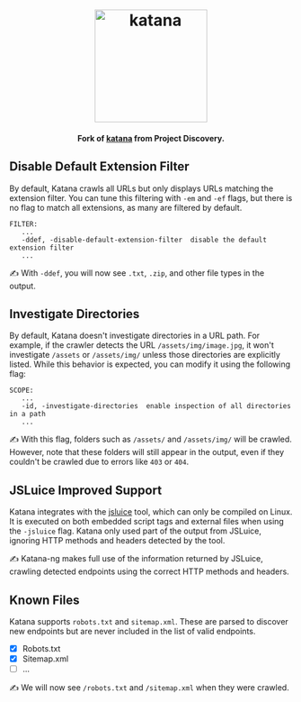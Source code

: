 <h1 align="center">
  <img src="https://user-images.githubusercontent.com/8293321/196779266-421c79d4-643a-4f73-9b54-3da379bbac09.png" alt="katana" width="200px">
  <br>
</h1>

<h4 align="center">Fork of <a href="https://github.com/projectdiscovery/katana">katana</a> from Project Discovery.</h4>

## Disable Default Extension Filter

By default, Katana crawls all URLs but only displays URLs matching the extension filter. You can tune this filtering with `-em` and `-ef` flags, but there is no flag to match all extensions, as many are filtered by default.

```console
FILTER:
   ...
   -ddef, -disable-default-extension-filter  disable the default extension filter
   ...
```

✍️ With `-ddef`, you will now see `.txt`, `.zip`, and other file types in the output.

## Investigate Directories

By default, Katana doesn't investigate directories in a URL path. For example, if the crawler detects the URL `/assets/img/image.jpg`, it won't investigate `/assets` or `/assets/img/` unless those directories are explicitly listed. While this behavior is expected, you can modify it using the following flag:

```console
SCOPE:
   ...
   -id, -investigate-directories  enable inspection of all directories in a path
   ...
```

✍️ With this flag, folders such as `/assets/` and `/assets/img/` will be crawled. However, note that these folders will still appear in the output, even if they couldn't be crawled due to errors like `403` or `404`.

## JSLuice Improved Support

Katana integrates with the [jsluice](https://github.com/BishopFox/jsluice) tool, which can only be compiled on Linux. It is executed on both embedded script tags and external files when using the `-jsluice` flag. Katana only used part of the output from JSLuice, ignoring HTTP methods and headers detected by the tool.

✍️ Katana-ng makes full use of the information returned by JSLuice, crawling detected endpoints using the correct HTTP methods and headers.

## Known Files

Katana supports `robots.txt` and `sitemap.xml`. These are parsed to discover new endpoints but are never included in the list of valid endpoints.

* [x] Robots.txt
* [x] Sitemap.xml
* [ ] ...

✍️ We will now see `/robots.txt` and `/sitemap.xml` when they were crawled.